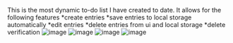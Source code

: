 This is the most dynamic to-do list I have created to date. It allows for the following features
*create entries
*save entries to local storage automatically
*edit entries
*delete entries from ui and local storage
*delete verification
![image](https://github.com/as31212/todo-V3/assets/89617993/a3d01696-710f-4926-8e86-5a3b5f87c710)
![image](https://github.com/as31212/todo-V3/assets/89617993/842cedc8-523d-494f-8ca0-ecc3e2ab54ec)
![image](https://github.com/as31212/todo-V3/assets/89617993/8917db50-a607-41ec-9d1f-346df7fba184)
![image](https://github.com/as31212/todo-V3/assets/89617993/105666bc-1e9d-4ca5-898d-7a13087c3a4f)
